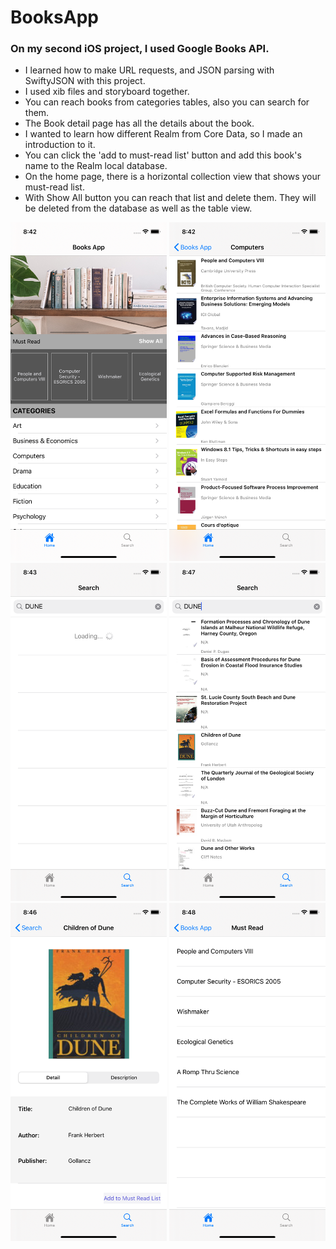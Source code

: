 # BooksApp

### On my second iOS project, I used Google Books API. 

- I learned how to make URL requests, and JSON parsing with SwiftyJSON with this project. 
- I used xib files and storyboard together. 
- You can reach books from categories tables, also you can search for them. 
- The Book detail page has all the details about the book. 
- I wanted to learn how different Realm from Core Data, so I made an introduction to it. 
- You can click the 'add to must-read list' button and add this book's name to the Realm local database. 
- On the home page, there is a horizontal collection view that shows your must-read list. 
- With Show All button you can reach that list and delete them. They will be deleted from the database as well as the table view.

<img src = "ba1.png" width = 250 heigh = 450> <img src = "ba2.png" width = 250 heigh = 450> <img src = "ba3.png" width = 250 heigh = 450>
<img src = "ba4.png" width = 250 heigh = 450> <img src = "ba5.png" width = 250 heigh = 450> <img src = "ba6.png" width = 250 heigh = 450>
